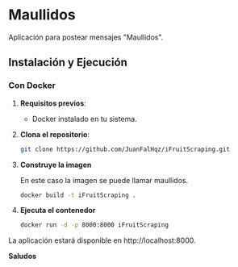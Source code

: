 # Maullidos

Aplicación para postear mensajes "Maullidos".
## Instalación y Ejecución

### Con Docker

1. **Requisitos previos**:
   - Docker instalado en tu sistema.

2. **Clona el repositorio**:
   ```bash
   git clone https://github.com/JuanFalHqz/iFruitScraping.git
3. **Construye la imagen**
   
   En este caso la imagen se puede llamar maullidos.
   ```bash
   docker build -t iFruitScraping .
4. **Ejecuta el contenedor**
   ```bash
   docker run -d -p 8000:8000 iFruitScraping 

La aplicación estará disponible en http://localhost:8000.

**Saludos**

